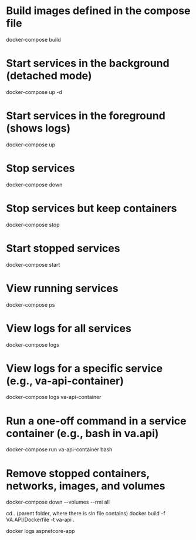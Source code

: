 # Build images defined in the compose file
docker-compose build

# Start services in the background (detached mode)
docker-compose up -d

# Start services in the foreground (shows logs)
docker-compose up

# Stop services
docker-compose down

# Stop services but keep containers
docker-compose stop

# Start stopped services
docker-compose start

# View running services
docker-compose ps

# View logs for all services
docker-compose logs

# View logs for a specific service (e.g., va-api-container)
docker-compose logs va-api-container

# Run a one-off command in a service container (e.g., bash in va.api)
docker-compose run va-api-container bash

# Remove stopped containers, networks, images, and volumes
docker-compose down --volumes --rmi all


cd.. (parent folder, where there is sln file contains)
docker build -f VA.API/Dockerfile -t va-api .

docker logs aspnetcore-app
